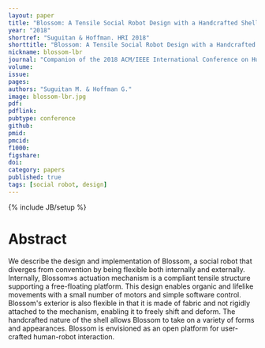 ```yaml
---
layout: paper
title: "Blossom: A Tensile Social Robot Design with a Handcrafted Shell"
year: "2018"
shortref: "Suguitan & Hoffman. HRI 2018"
shorttitle: "Blossom: A Tensile Social Robot Design with a Handcrafted Shell"
nickname: blossom-lbr
journal: "Companion of the 2018 ACM/IEEE International Conference on Human-Robot Interaction (HRI)"
volume: 
issue: 
pages: 
authors: "Suguitan M. & Hoffman G."
image: blossom-lbr.jpg
pdf: 
pdflink:
pubtype: conference
github: 
pmid:  
pmcid: 
f1000: 
figshare: 
doi: 
category: papers
published: true
tags: [social robot, design]
---
```

{% include JB/setup %}

# Abstract 

We describe the design and implementation of Blossom, a social robot that diverges from convention by being flexible both internally and externally. Internally, Blossom»s actuation mechanism is a compliant tensile structure supporting a free-floating platform. This design enables organic and lifelike movements with a small number of motors and simple software control. Blossom's exterior is also flexible in that it is made of fabric and not rigidly attached to the mechanism, enabling it to freely shift and deform. The handcrafted nature of the shell allows Blossom to take on a variety of forms and appearances. Blossom is envisioned as an open platform for user-crafted human-robot interaction.
